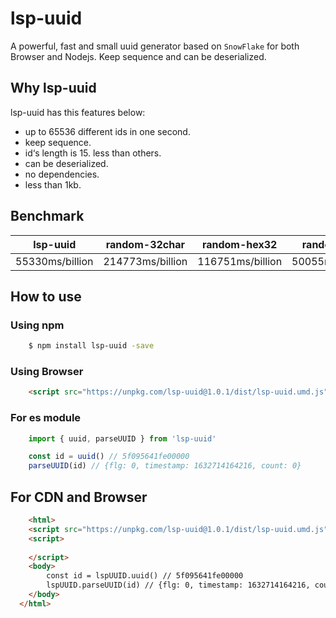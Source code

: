 # lsp-uuid
A powerful, fast and small uuid generator based on `SnowFlake` for both Browser and Nodejs. Keep sequence and can be deserialized.

## Why lsp-uuid
lsp-uuid has this features below:
- up to 65536 different ids in one second.
- keep sequence.
- id‘s length is 15. less than others.
- can be deserialized.
- no dependencies.
- less than 1kb.

## Benchmark
| lsp-uuid | random-32char | random-hex32 | random-32 | random-16 |
| -- | -- | -- | -- | -- |
| 55330ms/billion | 214773ms/billion | 116751ms/billion | 50055ms/billion | 60735ms/billion |

## How to use

### Using npm
```sh
    $ npm install lsp-uuid -save
```

### Using Browser
```html
    <script src="https://unpkg.com/lsp-uuid@1.0.1/dist/lsp-uuid.umd.js"></script>
```

### For es module
```js
    import { uuid, parseUUID } from 'lsp-uuid'

    const id = uuid() // 5f095641fe00000
    parseUUID(id) // {flg: 0, timestamp: 1632714164216, count: 0}
```

## For CDN and Browser
```html
    <html>
    <script src="https://unpkg.com/lsp-uuid@1.0.1/dist/lsp-uuid.umd.js"></script>
    <script>
      
    </script>
    <body>
        const id = lspUUID.uuid() // 5f095641fe00000
        lspUUID.parseUUID(id) // {flg: 0, timestamp: 1632714164216, count: 0}
    </body>
  </html>
```
